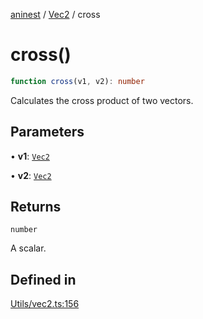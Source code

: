 [aninest](../../index.md) / [Vec2](../index.md) / cross

# cross()

```ts
function cross(v1, v2): number
```

Calculates the cross product of two vectors.

## Parameters

• **v1**: [`Vec2`](../type-aliases/Vec2.md)

• **v2**: [`Vec2`](../type-aliases/Vec2.md)

## Returns

`number`

A scalar.

## Defined in

[Utils/vec2.ts:156](https://github.com/zphrs/aninest/blob/ba102fd602fb72315102b5ca371477900b4b57ce/core/src/Utils/vec2.ts#L156)
